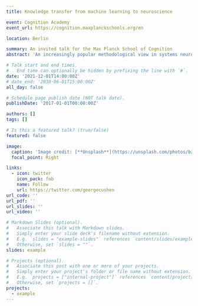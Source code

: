 ```yaml
---
title: Knowledge transfer from machine learning to neuroscience

event: Cognition Academy
event_url: https://cognition.maxplanckschools.org/en

location: Berlin

summary: An invited talk for the Max Planck School of Cognition  
abstract: 'An increasingly popular methodological view in systems neuroscience says that the best way to understand large-scale neural systems is to (i) define a set of goal-directed behaviors for which that system is responsible, (ii) train an artificial neural network to perform that behavior, (iii) study how the neural network generates that behavior, and (iv) use that knowledge to make inferences about how the biological network does it. Call this ML-neuroscience. As with any novel methodological doctrine, ML-neuroscience has attracted controversy. Skeptics say that biological networks are so different from artificial networks that such comparisons are likely to be misleading. One response to this skepticism is to say that, insofar as we are interested in information-processing properties, artificial neural networks really do exemplify the crucial properties of biological networks. Here, I want to offer a different response that concedes more to the skeptic, but nevertheless manages to defend ML-neuroscience. My strategy is to conceptualize the transfer of knowledge from machine learning models to neurobiological systems as an instance of the more general phenomenon of trans-domain modeling. The history of science is full of cases in which mathematical models developed in one discipline get redeployed in other disciplines, despite the lack of readily observable empirical similarities between the respective target systems. What makes such trans-domain modeling possible? Usually, it is not that the two target systems turn out to be two instances of the same natural kind. If that were the case, we should expect to develop a new body of theory that extends to both systems, and a set of theoretical terms that refer to elements in both. This expectation of theoretical unity is sometimes encouraged by defenders of ML-neuroscience, but ought not be. Trans-domain modeling is often possible because the two systems share rather abstract structural properties that are hard to notice without the use of mathematics. Capturing these abstract structural properties often spurs scientific progress in the absence of theoretical unity. I will illustrate this by means of the well-known Lotka-Volterra model in population biology, which was rediscovered in economic theory. I will then use this case as a guide as I consider which level of abstraction is appropriate for making inferences from machine learning models to neuroscience.'

# Talk start and end times.
#   End time can optionally be hidden by prefixing the line with `#`.
date: '2021-12-01T14:00:00Z'
# date_end: '2030-06-01T15:00:00Z'
all_day: false

# Schedule page publish date (NOT talk date).
publishDate: '2017-01-01T00:00:00Z'

authors: []
tags: []

# Is this a featured talk? (true/false)
featured: false

image:
  caption: 'Image credit: [**Unsplash**](https://unsplash.com/photos/bzdhc5b3Bxs)'
  focal_point: Right

links:
  - icon: twitter
    icon_pack: fab
    name: Follow
    url: https://twitter.com/georgecushen
url_code: ''
url_pdf: ''
url_slides: ''
url_video: ''

# Markdown Slides (optional).
#   Associate this talk with Markdown slides.
#   Simply enter your slide deck's filename without extension.
#   E.g. `slides = "example-slides"` references `content/slides/example-slides.md`.
#   Otherwise, set `slides = ""`.
slides: example

# Projects (optional).
#   Associate this post with one or more of your projects.
#   Simply enter your project's folder or file name without extension.
#   E.g. `projects = ["internal-project"]` references `content/project/deep-learning/index.md`.
#   Otherwise, set `projects = []`.
projects:
  - example
---
```





